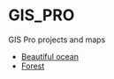 # GIS_PRO
 GIS Pro projects and maps


 - [Beautiful ocean](https://github.com/SergeyShchus/GIS_PRO/tree/main/Beautiful%20ocean)
 - [Forest](https://github.com/SergeyShchus/GIS_PRO/tree/main/Forest)
